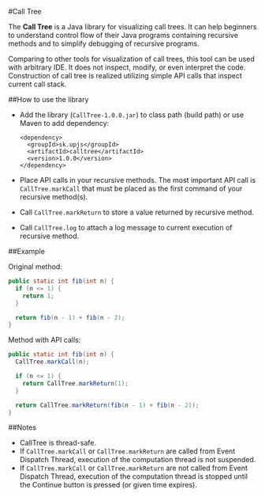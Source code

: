 #Call Tree

The **Call Tree** is a Java library for visualizing call trees. It can help beginners to understand control flow of their Java programs containing recursive methods and to simplify debugging of recursive programs.

Comparing to other tools for visualization of call trees, this tool can be used with arbitrary IDE. It does not inspect, modify, or even interpret the code. Construction of call tree is realized utilizing simple API calls that inspect current call stack.

##How to use the library

* Add the library (`CallTree-1.0.0.jar`) to class path (build path) or use Maven to add dependency:
  
  ```
  <dependency>
    <groupId>sk.upjs</groupId>
    <artifactId>calltree</artifactId>
    <version>1.0.0</version>
  </dependency>
  ```
  
* Place API calls in your recursive methods. The most important API call is `CallTree.markCall` that must be placed as the first command of your recursive method(s).
* Call `CallTree.markReturn` to store a value returned by recursive method.
* Call `CallTree.log` to attach a log message to current execution of recursive method.

##Example

Original method: 
``` java
public static int fib(int n) { 
  if (n <= 1) { 
    return 1; 
  }

  return fib(n - 1) + fib(n - 2);
} 
```

Method with API calls: 
``` java 
public static int fib(int n) { 
  CallTree.markCall(n);

  if (n <= 1) {
    return CallTree.markReturn(1);
  }

  return CallTree.markReturn(fib(n - 1) + fib(n - 2));
} 
```

##Notes

* CallTree is thread-safe.
* If `CallTree.markCall` or `CallTree.markReturn` are called from Event Dispatch Thread, execution of the computation thread is not suspended.
* If `CallTree.markCall` or `CallTree.markReturn` are not called from Event Dispatch Thread, execution of the computation thread is stopped until the Continue button is pressed (or given time expires).
